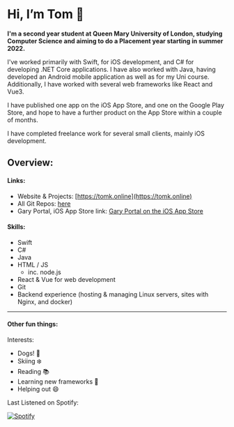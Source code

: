 # Hi, I’m Tom 👋 
**I'm a second year student at Queen Mary University of London, studying Computer Science and aiming to do a Placement year starting in summer 2022.**

I've worked primarily with Swift, for iOS development, and C# for developing .NET Core applications. I have also worked with Java, having developed an Android mobile application
as well as for my Uni course. Additionally, I have worked with several web frameworks like React and Vue3.

I have published one app on the iOS App Store, and one on the Google Play Store, and hope to have a further product on the App Store within a couple of months.

I have completed freelance work for several small clients, mainly iOS development.

## Overview: 
#### Links:
- Website & Projects: [https://tomk.online](https://tomk.online)
- All Git Repos: [here](https://github.com/Tom-Knighton?tab=repositories)
- Gary Portal, iOS App Store link: [Gary Portal on the iOS App Store](https://apps.apple.com/kw/app/gary-portal/id1346147876)

#### Skills:
- Swift
- C#
- Java
- HTML / JS
  +  inc. node.js
- React & Vue for web development
- Git
- Backend experience (hosting & managing Linux servers, sites with Nginx, and docker)

-----------------------------
#### Other fun things:

Interests:
- Dogs! :dog:
- Skiing :snowflake:
- Reading :books:
- Learning new frameworks :school_satchel:
- Helping out :smile:


Last Listened on Spotify:
  
  [![Spotify](https://spotify-readme-tom-knighton.vercel.app/api?theme=dark)](https://open.spotify.com/user/tomknighton2013)


<!---
Tom-Knighton/Tom-Knighton is a ✨ special ✨ repository because its `README.md` (this file) appears on your GitHub profile.
You can click the Preview link to take a look at your changes.
--->
